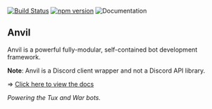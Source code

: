 [![Build Status](https://travis-ci.org/CloudRex/Anvil.svg?branch=master)](https://travis-ci.org/CloudRex/Anvil)
[![npm version](https://badge.fury.io/js/discord-anvil.svg)](https://badge.fury.io/js/discord-anvil)
![Documentation](https://cloudrex.github.io/Anvil/badge.svg)

## Anvil
Anvil is a powerful fully-modular, self-contained bot development framework.

**Note**: Anvil is a Discord client wrapper and not a Discord API library.

=> [Click here to view the docs](https://cloudrex.github.io/Anvil/)

*Powering the Tux and War bots.*
